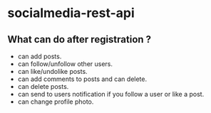 # socialmedia-rest-api

## What can do after registration ?
- can add posts.
- can follow/unfollow other users.
- can like/undolike posts.
- can add comments to posts and can delete.
- can delete posts.
- can send to users notification if you follow a user or like a post.
- can change profile photo.
